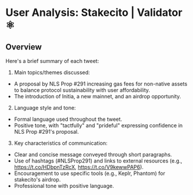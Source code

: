 # User Analysis: Stakecito | Validator ⚛️

## Overview

Here's a brief summary of each tweet:

1. Main topics/themes discussed:
- A proposal by NLS Prop #291 increasing gas fees for non-native assets to balance protocol sustainability with user affordability.
- The introduction of Initia, a new mainnet, and an airdrop opportunity.

2. Language style and tone:
- Formal language used throughout the tweet.
- Positive tone, with "tactfully" and "prideful" expressing confidence in NLS Prop #291's proposal.

3. Key characteristics of communication:
- Clear and concise message conveyed through short paragraphs.
- Use of hashtags (#NLSProp291) and links to external resources (e.g., https://t.co/HDbpnTzRcX, https://t.co/V9kewwPAP6).
- Encouragement to use specific tools (e.g., Keplr, Phantom) for stakecito's airdrop.
- Professional tone with positive language.